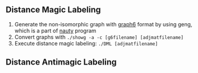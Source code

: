 ## Distance Magic Labeling

1. Generate the non-isomorphic graph with [graph6](https://users.cecs.anu.edu.au/~bdm/data/formats.html) format by using geng, which is a part of [nauty](https://pallini.di.uniroma1.it/) program
2. Convert graphs with ```./showg -a -c [g6filename] [adjmatfilename]```
3. Execute distance magic labeling: ```./DML [adjmatfilename]```

## Distance Antimagic Labeling
